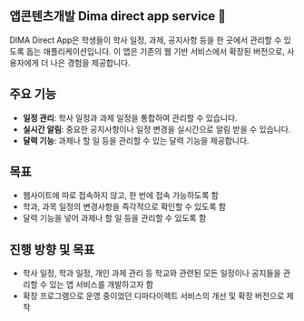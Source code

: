 ## 앱콘텐츠개발 Dima direct app service 🙌
DIMA Direct App은 학생들이 학사 일정, 과제, 공지사항 등을 한 곳에서 관리할 수 있도록 돕는 애플리케이션입니다. 이 앱은 기존의 웹 기반 서비스에서 확장된 버전으로, 사용자에게 더 나은 경험을 제공합니다.

## 주요 기능

- **일정 관리**: 학사 일정과 과제 일정을 통합하여 관리할 수 있습니다.
- **실시간 알림**: 중요한 공지사항이나 일정 변경을 실시간으로 알림 받을 수 있습니다.
- **달력 기능**: 과제나 할 일 등을 관리할 수 있는 달력 기능을 제공합니다.

## 목표

- 웹사이트에 따로 접속하지 않고, 한 번에 접속 가능하도록 함
- 학과, 과목 일정의 변경사항을 즉각적으로 확인할 수 있도록 함
- 달력 기능을 넣어 과제나 할 일 등을 관리할 수 있도록 함

## 진행 방향 및 목표

- 학사 일정, 학과 일정, 개인 과제 관리 등 학교와 관련된 모든 일정이나 공지들을 관리할 수 있는 앱 서비스를 개발하고자 함
- 확장 프로그램으로 운영 중이었던 디마다이렉트 서비스의 개선 및 확장 버전으로 제작
